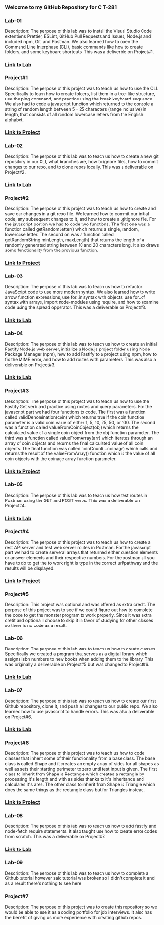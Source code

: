 ### Welcome to my GitHub Repository for CIT-281

### Lab-01
Description: The perpose of this lab was to install the Visual Studio Code extentions Prettier, ESLint, GitHub Pull Requests and Issues, Node.js and included npm, Git, and Postman. We also learned how to open the Command Line Interphase (CLI), basic commands like how to create folders, and some keyboard shortcuts. This was a deliverble on Project#1.
### [Link to Lab](https://jjskillz2099-star.github.io/CIT-281-Lab-01/)

### Project#1
Description: The perpose of this project was to teach us how to use the CLI. Specifically to learn how to create folders, list them in a tree-like structure, use the ping command, and practice using the break keyboard sequence. We also had to code a javascript function which returned to the console a string of random length between 5 - 25 characters (range inclusive) in length, that consists of all random lowercase letters from the English alphabet. 
### [Link to Project](https://jjskillz2099-star.github.io/CIT-281-Project-1/)

### Lab-02
Description: The perpose of this lab was to teach us how to create a new git repository in our CLI, what branches are, how to ignore files, how to commit changes to our repo, and to clone repos locally. This was a deliverable on Project#2.  
### [Link to Lab](https://jjskillz2099-star.github.io/CIT-281-Lab-02/)

### Project#2
Description: The perpose of this project was to teach us how to create and save our changes in a git repo file. We learned how to commit our initial code, any subsequent changes to it, and how to create a .gitignore file. For the javascript portion we had to code two functions. The first one was a function called getRandomLetter() which returns a single, random, lowercase letter. The second on was a function called getRandomString(minLength, maxLength) that returns the length of a randomly generated string between 10 and 20 characters long. It also draws some functionality from the previous function. 
### [Link to Project](https://jjskillz2099-star.github.io/CIT-281-Project-2/)

### Lab-03
Description: The perpose of this lab was to teach us how to refactor JavaScript code to use more modern syntax. We also learned how to write arrow function expressions, use for..in syntax with objects, use for..of syntax with arrays, import node-modules using require, and how to examine code using the spread opperator. This was a deliverable on Project#3. 
### [Link to Lab](https://jjskillz2099-star.github.io/CIT-281-Lab-03/)

### Lab-04
Description: The perpose of this lab was to teach us how to create an initial Fastify Node.js web server, initialize a Node.js project folder using Node Package Manager (npm), how to add Fastify to a project using npm, how to fix the MIME error, and how to add routes with parameters. This was also a deliverable on Project#3. 
### [Link to Lab](https://jjskillz2099-star.github.io/CIT-281-Lab-04/)

### Project#3
Description: The perpose of this project was to teach us how to use the Fastify Get verb and practice using routes and query parameters. For the javascript part we had four functions to code. The first was a function called validDenomination(coin) which returns true if the coin function parameter is a valid coin value of either 1, 5, 10, 25, 50, or 100. The second was a function called valueFromCoinObject(obj) which returns the calculated value of a single coin object from the obj function parameter. The third was a function called valueFromArray(arr) which iterates through an array of coin objects and returns the final calculated value of all coin objects. The final function was called coinCount(...coinage) which calls and returns the result of the valueFromArray() function which is the value of all coin objects with the coinage array function parameter. 
### [Link to Project](https://jjskillz2099-star.github.io/CIT-281-Project-3/)

### Lab-05
Description: The perpose of this lab was to teach us how test routes in Postman using the GET and POST verbs. This was a deliverable on Project#4. 
### [Link to Lab](https://jjskillz2099-star.github.io/CIT-281-Lab-05/)

### Project#4
Description: The perpose of this project was to teach us how to create a rest API server and test web server routes in Postman. For the javascript part we had to create serveral arrays that returned either question elements or answer elements and their respective numbers. For the postman all you have to do to get the to work right is type in the correct url/pathway and the results will be displayed.  
### [Link to Project](https://jjskillz2099-star.github.io/CIT-281-Project-4/)

### Project#5
Description: This project was optional and was offered as extra credit. The perpose of this project was to see if we could figure out how to complete the code to get the monster program to work properly. Since it was extra cretit and optional I choose to skip it in favor of studying for other classes so there is no code as a result. 

### Lab-06
Description: The perpose of this lab was to teach us how to create classes. Specifically we created a program that serves as a digital library which assigns isbn numbers to new books when adding them to the library. This was originally a deliverable on Project#5 but was changed to Project#6. 
### [Link to Lab](https://jjskillz2099-star.github.io/CIT-281-Lab-06/)

### Lab-07
Description: The perpose of this lab was to teach us how to create our first Github repository, clone it, and push all changes to our public repo. We also learned how to use javascript to handle errors. This was also a deliverable on Project#6. 
### [Link to Lab](https://jjskillz2099-star.github.io/CIT-281-Lab-07/)

### Project#6
Description: The perpose of this project was to teach us how to code classes that inherit some of their functionality from a base class. The base class is called Shape and it creates an empty array of sides for all shapes as well as sets their starting perimeter to zero until test input is given. The first class to inherit from Shape is Rectangle which creates a rectangle by processing it's length and with as sides thanks to it's inheritance and calculates it's area. The other class to inherit from Shape is Triangle which does the same things as the rectangle class but for Triangles instead. 
### [Link to Project](https://jjskillz2099-star.github.io/CIT-281-Project-6/)

### Lab-08
Description: The perpose of this lab was to teach us how to add fastify and node-fetch require statements. It also taught use how to create error codes from scratch. This was a deliverable on Project#7.
### [Link to Lab](https://jjskillz2099-star.github.io/CIT-281-Lab-08/)

### Lab-09
Description: The perpose of this lab was to teach us how to complete a Github tutorial however said tutorial was broken so I didn't complete it and as a result there's nothing to see here. 

### Project#7
Description: The perpose of this project was to create this repository so we would be able to use it as a coding portfolio for job interviews. It also has the benefit of giving us more experience with creating github repos.
